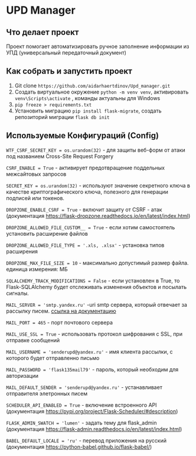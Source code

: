 # UPD Manager

## Что делает проект

Проект помогает автоматизировать ручное заполнение информации из УПД (универсальный передаточный документ)

## Как собрать и запустить проект

1. Git clone ```https://github.com/aidarhaertdinov/Upd_manager.git```
2. Создать виртуальное окружение ```python -m venv venv```, активировать ```venv\Scripts\activate``` , команды актуальны для Windows
3. ```pip freeze > requirements.txt```
4. Установить миграцию ```pip install flask-migrate```, создать репозиторий миграции ```flask db init``` 

## Используемые Конфигураций (Config)
```WTF_CSRF_SECRET_KEY = os.urandom(32)``` - для защиты веб-форм от атаки под названием Cross-Site Request Forgery 

```CSRF_ENABLE = True``` - активирует предотвращение поддельных межсайтовых запросов

```SECRET_KEY = os.urandom(32)``` - используют значение секретного ключа в качестве криптографического ключа, полезного для генерации подписей или токенов.

```DROPZONE_ENABLE_CSRF = True``` - включит защиту от CSRF - атак (документация https://flask-dropzone.readthedocs.io/en/latest/index.html)

```DROPZONE_ALLOWED_FILE_CUSTOM__ = True``` - если хотим самостоятель установить расширение файлов

```DROPZONE_ALLOWED_FILE_TYPE = '.xls, .xlsx'``` - установка типов расширения 

```DROPZONE_MAX_FILE_SIZE = 10``` - максимально допустимый размер файла. единица измерения: МБ

```SQLALCHEMY_TRACK_MODIFICATIONS = False``` - если установлен в True, то Flask-SQLAlchemy будет отслеживать изменения объектов и посылать сигналы.

```MAIL_SERVER = 'smtp.yandex.ru'``` -uri smtp сервера, который отвечает за рассылку писем. [ссылка на документацию](https://flask-mail.readthedocs.io/en/latest/?badge=latest)

```MAIL_PORT = 465``` - порт почтового сервера

```MAIL_USE_SSL = True``` -  использовать протокол шифрования с SSL, при отправке сообщений

```MAIL_USERNAME = 'senderupd@yandex.ru'``` - имя клиента рассылки, с которого будет отправленно письмо

```MAIL_PASSWORD = 'flask135mail79'``` - пароль, который необходим для авторизации 

```MAIL_DEFAULT_SENDER = 'senderupd@yandex.ru'``` - устанавливает отправителя элетронных писем

```SCHEDULER_API_ENABLED = True``` - включение встроенного API (документация https://pypi.org/project/Flask-Scheduler/#description)

```FLASK_ADMIN_SWATCH = 'lumen'``` - задать тему для flask_admin (документация https://flask-admin.readthedocs.io/en/latest/index.html)

```BABEL_DEFAULT_LOCALE = 'ru'``` - перевод приложения на русский (документация https://python-babel.github.io/flask-babel/)




